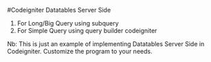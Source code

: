 #Codeigniter Datatables Server Side
1. For Long/Big Query using subquery
2. For Simple Query using query builder codeigniter

Nb:
  This is just an example of implementing Datatables Server Side in Codeigniter. Customize the program to your needs.
